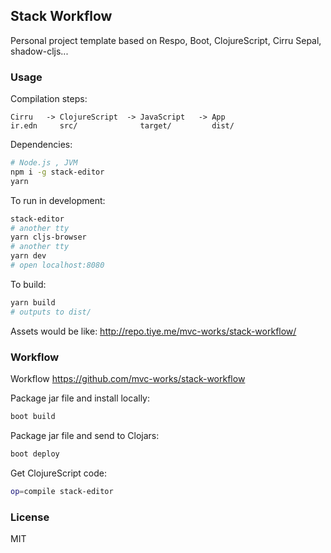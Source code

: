 
Stack Workflow
----

Personal project template based on Respo, Boot, ClojureScript, Cirru Sepal, shadow-cljs...

### Usage

Compilation steps:

```text
Cirru   -> ClojureScript  -> JavaScript   -> App
ir.edn     src/              target/         dist/
```

Dependencies:

```bash
# Node.js , JVM
npm i -g stack-editor
yarn
```

To run in development:

```bash
stack-editor
# another tty
yarn cljs-browser
# another tty
yarn dev
# open localhost:8080
```

To build:

```bash
yarn build
# outputs to dist/
```

Assets would be like: http://repo.tiye.me/mvc-works/stack-workflow/

### Workflow

Workflow https://github.com/mvc-works/stack-workflow

Package jar file and install locally:

```bash
boot build
```

Package jar file and send to Clojars:

```bash
boot deploy
```

Get ClojureScript code:

```bash
op=compile stack-editor
```

### License

MIT
